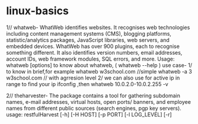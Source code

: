 # linux-basics
1//  whatweb-
        WhatWeb identifies websites. It recognises web technologies including content management systems (CMS), blogging platforms, statistic/analytics packages, JavaScript libraries, web servers, and embedded devices.
        WhatWeb has over 900 plugins, each to recognise something different. It also identifies version numbers, email addresses, account IDs, web framework modules, SQL errors, and more.
           Usage: whatweb [options] <URLs>
           to know about whatweb, (  whatweb --help  )
           use case-
              1/ to know in brief,for example
                whatweb w3school.com    //simple
                whatweb -a 3 w3school.com  // with agrresion level
              2/ we can also use for active ip in range
                to find your ip 
                  ifconfig ,then
                whatweb 10.0.2.0-10.0.2.255 -v

2//  theharvester-
        The package contains a tool for gathering subdomain names, e-mail addresses, virtual hosts, open ports/ banners, and employee names from different public sources (search engines, pgp key servers).
              usage: restfulHarvest [-h] [-H HOST] [-p PORT] [-l LOG_LEVEL] [-r]
 
                
                     

         